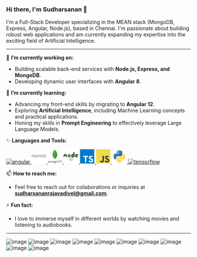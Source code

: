 ### Hi there, I'm Sudharsanan 👋

I'm a Full-Stack Developer specializing in the MEAN stack (MongoDB, Express, Angular, Node.js), based in Chennai. I'm passionate about building robust web applications and am currently expanding my expertise into the exciting field of Artificial Intelligence.

---

🔭 **I’m currently working on:**
- Building scalable back-end services with **Node.js, Express, and MongoDB**.
- Developing dynamic user interfaces with **Angular 8**.

🌱 **I’m currently learning:**
- Advancing my front-end skills by migrating to **Angular 12**.
- Exploring **Artificial Intelligence**, including Machine Learning concepts and practical applications.
- Honing my skills in **Prompt Engineering** to effectively leverage Large Language Models.

✨ **Languages and Tools:**
<p align="left">
  <a href="https://angular.io" target="_blank" rel="noreferrer"> <img src="https://angular.io/assets/images/logos/angular/angular.svg" alt="angular" width="40" height="40"/> </a>
  <a href="https://expressjs.com" target="_blank" rel="noreferrer"> <img src="https://raw.githubusercontent.com/devicons/devicon/master/icons/express/express-original-wordmark.svg" alt="express" width="40" height="40"/> </a>
  <a href="https://www.mongodb.com/" target="_blank" rel="noreferrer"> <img src="https://raw.githubusercontent.com/devicons/devicon/master/icons/mongodb/mongodb-original-wordmark.svg" alt="mongodb" width="40" height="40"/> </a>
  <a href="https://nodejs.org" target="_blank" rel="noreferrer"> <img src="https://raw.githubusercontent.com/devicons/devicon/master/icons/nodejs/nodejs-original-wordmark.svg" alt="nodejs" width="40" height="40"/> </a>
  <a href="https://www.typescriptlang.org/" target="_blank" rel="noreferrer"> <img src="https://raw.githubusercontent.com/devicons/devicon/master/icons/typescript/typescript-original.svg" alt="typescript" width="40" height="40"/> </a>
  <a href="https://developer.mozilla.org/en-US/docs/Web/JavaScript" target="_blank" rel="noreferrer"> <img src="https://raw.githubusercontent.com/devicons/devicon/master/icons/javascript/javascript-original.svg" alt="javascript" width="40" height="40"/> </a>
  <a href="https://www.python.org" target="_blank" rel="noreferrer"> <img src="https://raw.githubusercontent.com/devicons/devicon/2ae2a900d2f041da66e950e4d48052658d850630/icons/python/python-original.svg" alt="python" width="40" height="40"/> </a>
  <a href="https://www.tensorflow.org" target="_blank" rel="noreferrer"> <img src="https://www.vectorlogo.zone/logos/tensorflow/tensorflow-icon.svg" alt="tensorflow" width="40" height="40"/> </a>
</p>

📫 **How to reach me:**
- Feel free to reach out for collaborations or inquiries at **sudharsananrajavadivel@gmail.com**.

⚡ **Fun fact:**
- I love to immerse myself in different worlds by watching movies and listening to audiobooks.

---
   
   ![image](https://user-images.githubusercontent.com/42274613/182118909-eda0af81-f2dd-4ac0-b868-cf25b732b455.png)
   ![image](https://user-images.githubusercontent.com/42274613/182119186-28b37f15-c4e6-4796-adf8-f5ff4e38569a.png)
   ![image](https://user-images.githubusercontent.com/42274613/182119231-382c4a79-9a61-4d12-a324-1d9e8d88d66c.png)
   ![image](https://user-images.githubusercontent.com/42274613/182119301-e225c977-0d4b-486e-a5a0-9e562131345b.png)
   ![image](https://user-images.githubusercontent.com/42274613/182119381-bac55ae2-c88e-428c-ad81-ff69d80ebc02.png)
   ![image](https://user-images.githubusercontent.com/42274613/182119407-ddc44063-e214-47f7-88c9-466b8ad9871b.png)
   ![image](https://user-images.githubusercontent.com/42274613/182119482-577c40fd-e36a-4ac0-b419-35d77a9c86bf.png)
   ![image](https://user-images.githubusercontent.com/42274613/182119534-96260366-a262-495f-8696-de06f986392d.png)
   ![image](https://user-images.githubusercontent.com/42274613/182119593-9895c252-6e07-4a65-9a24-0fc1c35e52d1.png)
   ![image](https://user-images.githubusercontent.com/42274613/182119794-9ec81e3f-6657-45c6-9a45-7c877b2c5308.png)
   
   






         
<!--
**sudhan87/sudhan87** is a ✨ _special_ ✨ repository because its `README.md` (this file) appears on your GitHub profile.

Here are some ideas to get you started:

- 🔭 I’m currently working on ...
- 🌱 I’m currently learning ...
- 👯 I’m looking to collaborate on ...
- 🤔 I’m looking for help with ...
- 💬 Ask me about ...
- 📫 How to reach me: ...
- 😄 Pronouns: ...
- ⚡ Fun fact: ...
-->
